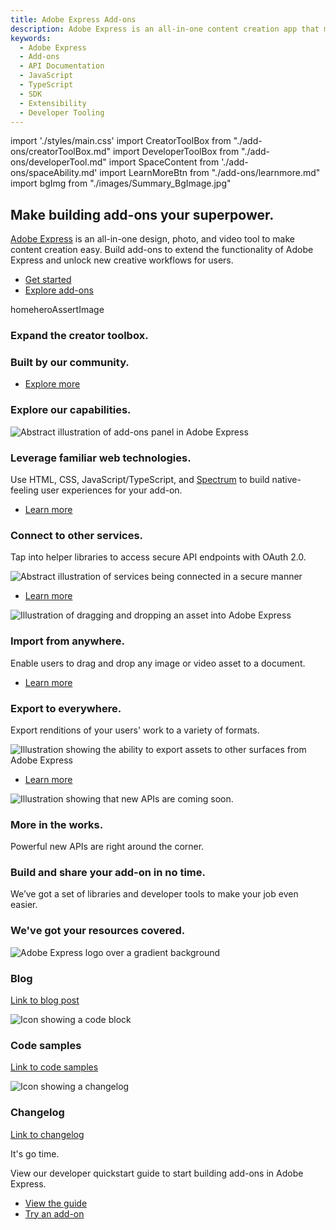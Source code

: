 ```yaml
---
title: Adobe Express Add-ons
description: Adobe Express is an all-in-one content creation app that makes it fast, easy and fun to design standout flyers, TikToks, resumes, Reels, banners, logos, invitations, webpages and so much more. Add-ons allow developers to extend the core functionality of Adobe Express, with a dedicated marketplace for them to be distributed for others to discover and enjoy.
keywords:
  - Adobe Express
  - Add-ons
  - API Documentation
  - JavaScript
  - TypeScript
  - SDK
  - Extensibility
  - Developer Tooling
---
```


import './styles/main.css'
import CreatorToolBox from "./add-ons/creatorToolBox.md"
import DeveloperToolBox from "./add-ons/developerTool.md"
import SpaceContent from './add-ons/spaceAbility.md'
import LearnMoreBtn from "./add-ons/learnmore.md"
import bgImg from "./images/Summary_BgImage.jpg"

<Hero slots="heading, text, buttons, assetsImg" customLayout variant="halfwidth" className="add-ones-hero"/>

## Make building add-ons your superpower.

[Adobe Express](https://adobe.com/express) is an all-in-one design, photo, and video tool to make content creation easy.  Build add-ons to extend the functionality of Adobe Express and unlock new creative workflows for users.

- [Get started](https://developer.adobe.com/express/add-ons/docs/guides)
- [Explore add-ons](https://new.express.adobe.com/new?category=addOns&addOnId=)

homeheroAssertImage

<TextBlock slots="heading" className="announcement" theme="light"/>

### Expand the creator toolbox.

<WrapperComponent slots="content" repeat="1" theme="light" className="wrapperforCreatorTool"/>

<CreatorToolBox />

<WrapperComponent slots="content" repeat="1" theme="light" className="learnMoreWrapper"/>

<LearnMoreBtn />

<TextBlock slots="heading" className="announcement" theme="lightest"/>

### Built by our community.

<SpaceContent />

<TeaserBlock  slots="buttons" className="secondaryBtn"/>

- [Explore more](https://new.express.adobe.com/new?category=addOns)

<TextBlock slots="heading" className="announcement exploreCapabilities" theme="lightest"/>

### Explore our capabilities.

<TextBlock slots="image, heading,text,buttons" theme="lightest" headerElementType="h2" variantsTypePrimary='secondary' variantStyleFill = "outline" homeZigZag className="explore" position="right"/>

![Abstract illustration of add-ons panel in Adobe Express](images/Explore_Image_1.png)

### Leverage familiar web technologies.

Use HTML, CSS, JavaScript/TypeScript, and [Spectrum](https://developer.adobe.com/express/add-ons/docs/guides/design/) to build native-feeling user experiences for your add-on.

- [Learn more](https://developer.adobe.com/express/add-ons/docs/guides/develop/frameworks-libraries-bundling/)

<TextBlock slots="heading,text,image,buttons" theme="lightest" headerElementType="h2" variantsTypePrimary='secondary' variantStyleFill = "outline" homeZigZag className="explore" position="left" />

### Connect to other services.

Tap into helper libraries to access secure API endpoints with OAuth 2.0.

![Abstract illustration of services being connected in a secure manner](images/Explore_Image_2.png)

- [Learn more](https://developer.adobe.com/express/add-ons/docs/guides/develop/#authorization-with-oauth-20)

<TextBlock slots="image, heading,text,buttons" theme="lightest" headerElementType="h2" variantsTypePrimary='secondary' variantStyleFill = "outline" homeZigZag className="explore" position="right" />

![Illustration of dragging and dropping an asset into Adobe Express](images/Explore_Image_3.png)

### Import from anywhere.

Enable users to drag and drop any image or video asset to a document.

- [Learn more](https://developer.adobe.com/express/add-ons/docs/guides/develop/#importing-content)

<TextBlock slots="heading,text,image,buttons" theme="lightest" headerElementType="h2" variantsTypePrimary='secondary' variantStyleFill = "outline" homeZigZag className="explore" position="left"/>

### Export to everywhere.

Export renditions of your users' work to a variety of formats.

![Illustration showing the ability to export assets to other surfaces from Adobe Express](images/Explore_Image_4.png)

- [Learn more](https://developer.adobe.com/express/add-ons/docs/guides/develop/#exporting-content)

<TextBlock slots="image, heading,text" theme="lightest" headerElementType="h2" variantsTypePrimary='secondary' variantStyleFill = "outline" homeZigZag className="explore" position="right" />

![Illustration showing that new APIs are coming soon.](images/Explore_Image_5.png)

### More in the works.

Powerful new APIs are right around the corner.

<TextBlock slots="heading,text" className="announcement exploreCapabilities" theme="light"/>

### Build and share your add-on in no time.

We’ve got a set of libraries and developer tools to make your job even easier.

<WrapperComponent slots="content" repeat="1" theme="light" className="wrapperforCreatorTool"/>

<DeveloperToolBox />

<TextBlock slots="heading" className="announcement resourceHeader" theme="lightest"/>

### We've got your resources covered.

<MiniResourceCard slots="image,heading,link" repeat="3" theme="lightest" inRow="3" className="mini-card support-tools" />

![Adobe Express logo over a gradient background](images/LogoSDK.jpg)

### Blog

[Link to blog post](https://adobe.ly/expressaddons)

![Icon showing a code block](images/code.jpg)

### Code samples

[Link to code samples](https://developer.adobe.com/express/add-ons/docs/samples/)

![Icon showing a changelog](images/change_log.jpg)

### Changelog

[Link to changelog](https://developer.adobe.com/express/add-ons/docs/references/changelog/)

<TeaserBlock  slots="heading,text,buttons" textColor="white" bgURL={bgImg} className="viewAddOn" variant="fullwidth"/>

<p className="teaserBlockCustomHeading">It's go time.</p>

View our developer quickstart guide to start building add-ons in Adobe Express.

- [View the guide](https://developer.adobe.com/express/add-ons/docs/guides/getting_started/quickstart/)
- [Try an add-on](https://new.express.adobe.com/new?category=addOns&addOnId=)
